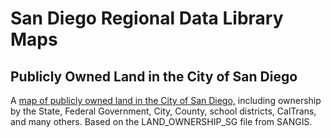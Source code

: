 # San Diego Regional Data Library Maps

## Publicly Owned Land in the City of San Diego

A [map of publicly owned land in the City of San Diego,](http://maps.sandiegodata.org/PublicLandInSD) including ownership by the State, Federal Government, City, County, school districts, CalTrans, and many others.  Based on the LAND_OWNERSHIP_SG file from SANGIS. 
